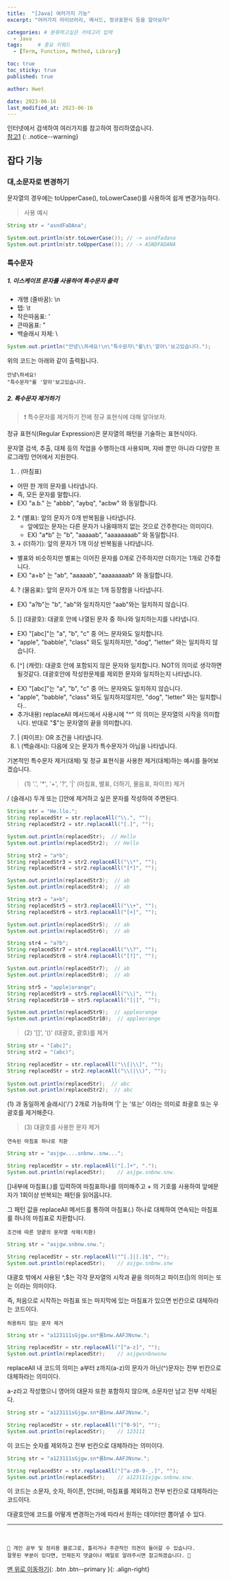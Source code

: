 ```yaml
---
title:  "[Java] 여러가지 기능"  
excerpt: "어러가지 라이브러리, 메서드, 정규표현식 등을 알아보자"

categories: # 분류하고싶은 카테고리 입력
  - Java
tags:     # 중요 키워드
  - [Term, Function, Method, Library]

toc: true
toc_sticky: true
published: true

author: Hwet

date: 2023-06-16
last_modified_at: 2023-06-16
---
```


인터넷에서 검색하여 여러가지를 참고하여 정리하였습니다.    
[참고1]()
{: .notice--warning}

## 잡다 기능

### 대,소문자로 변경하기

문자열의 경우에는 toUpperCase(), toLowerCase()를 사용하여 쉽게 변경가능하다.

> 사용 예시

```java
String str = "asndFaDAna";

System.out.println(str.toLowerCase()); // -> asndfadana
System.out.println(str.toUpperCase()); // -> ASNDFADANA
```

### 특수문자

##### 1. 이스케이프 문자를 사용하여 특수문자 출력

- 개행 (줄바꿈): \n
- 탭: \t
- 작은따옴표: '
- 큰따옴표: "
- 백슬래시 자체: \

```java 
System.out.println("안녕\\하세요!\n\"특수문자\"를\t\'알아\'보고있습니다.");
```

위의 코드는 아래와 같이 출력됩니다.

```
안녕\하세요!
"특수문자"를	'알아'보고있습니다.
```

##### 2. 특수문자 제거하기

> ❗ 특수문자를 제거하기 전에 정규 표현식에 대해 알아보자.

정규 표현식(Regular Expression)은 문자열의 패턴을 기술하는 표현식이다.

문자열 검색, 추출, 대체 등의 작업을 수행하는데 사용되며, 자바 뿐만 아니라 다양한 프로그래밍 언어에서 지원한다.

1. . (마침표)
  - 어떤 한 개의 문자를 나타냅니다.
  - 즉, 모든 문자를 말합니다.
  - EX) "a.b." 는 "abbb", "aybq", "acbw" 와 동일합니다.  
2. \* (별표): 앞의 문자가 0개 반복됨을 나타냅니다.
   - 앞에있는 문자는 다른 문자가 나올때까지 없는 것으로 간주한다는 의미이다.
   - EX) "a*b" 는 "b", "aaaaab", "aaaaaaaab" 와 동일합니다. 
3. \+ (더하기): 앞의 문자가 1개 이상 반복됨을 나타냅니다.
  - 별표와 비슷하지만 별표는 이어진 문자를 0개로 간주하지만 더하기는 1개로 간주합니다.
  - EX) "a+b" 는 "ab", "aaaaab", "aaaaaaaab" 와 동일합니다.
4. ? (물음표): 앞의 문자가 0개 또는 1개 등장함을 나타냅니다.
  - EX) "a?b"는 "b", "ab"와 일치하지만 "aab"와는 일치하지 않습니다.
5. [] (대괄호): 대괄호 안에 나열된 문자 중 하나와 일치하는지를 나타냅니다.
  -  EX) "[abc]"는 "a", "b", "c" 중 어느 문자와도 일치합니다.
  - "apple", "babble", "class" 와도 일치하지만, "dog", "letter" 와는 일치하지 않습니다.
6. [^] (캐럿): 대괄호 안에 포함되지 않은 문자와 일치합니다. NOT의 의미로 생각하면 될것같다. 대괄호안에 작성한문제를 제외한 문자와 일치하는지 나타냅니다. 
  - EX) "[abc]"는 "a", "b", "c" 중 어느 문자와도 일치하지 않습니다.
  - "apple", "babble", "class" 와도 일치하지않지만, "dog", "letter" 와는 일치합니다..
  - 추가내용) replaceAll 메서드에서 사용시에 "^" 의 의미는 문자열의 시작을 의미합니다. 반대로 "$"는 문자열의 끝을 의미합니다. 
7. \| (파이프): OR 조건을 나타냅니다.
8. \ (백슬래시): 다음에 오는 문자가 특수문자가 아님을 나타냅니다.

기본적인 특수문자 제거(대체) 및 정규 표현식을 사용한 제거(대체)하는 예시를 들어보겠습니다.

> (1) '.', '*', '+', '?', '|' (마침표, 별표, 더하기, 물음표, 파이프) 제거

/ (슬래시) 두개 또는 []안에 제거하고 싶은 문자를 작성하여 주면된다.

```java
String str = "He.llo.";
String replacedStr = str.replaceAll("\\.", "");
String replacedStr2 = str.replaceAll("[.]", "");

System.out.println(replacedStr);  // Hello
System.out.println(replacedStr2);  // Hello

String str2 = "a*b";
String replacedStr3 = str2.replaceAll("\\*", "");
String replacedStr4 = str2.replaceAll("[*]", "");

System.out.println(replacedStr3);  // ab
System.out.println(replacedStr4);  // ab 

String str3 = "a+b";
String replacedStr5 = str3.replaceAll("\\+", "");
String replacedStr6 = str3.replaceAll("[+]", "");

System.out.println(replacedStr5);  // ab
System.out.println(replacedStr6);  // ab

String str4 = "a?b";
String replacedStr7 = str4.replaceAll("\\?", "");
String replacedStr8 = str4.replaceAll("[?]", "");

System.out.println(replacedStr7);  // ab
System.out.println(replacedStr8);  // ab

String str5 = "apple|orange";
String replacedStr9 = str5.replaceAll("\\|", "");
String replacedStr10 = str5.replaceAll("[|]", "");

System.out.println(replacedStr9);  // appleorange
System.out.println(replacedStr10);  // appleorange
```

> (2) '[]', '()' (대괄호, 괄호)를 제거 

```java
String str = "[abc]";
String str2 = "(abc)";

String replacedStr = str.replaceAll("\\[|\\]", "");
String replacedStr = str2.replaceAll("\\(|\\)", "");
  
System.out.println(replacedStr);  // abc
System.out.println(replacedStr2);  // abc
```

(1) 과 동일하게 슬래시('/') 2개로 가능하며 '|' 는 '또는' 이라는 의미로 좌괄호 또는 우괄호를 제거해준다.

> (3) 대괄호를 사용한 문자 제거

`연속된 마침표 하나로 치환`

```java
String str = "asjgw....snbnw..snw...";

String replacedStr = str.replaceAll("[.]+", ".");
System.out.println(replacedStr);    // asjgw.snbnw.snw.
```

[]내부에 마침표(.)를 입력하여 마침표하나를 의미해주고 + 의 기호를 사용하여 앞에문자가 1회이상 반복되는 패턴을 읽어옵니다.

그 패턴 값을 replaceAll 메서드를 통하여 마침표(.) 하나로 대체하여 연속되는 마침표를 하나의 마침표로 치환합니다.

`조건에 따른 양끝의 문자열 삭제(치환)`

```java
String str = "asjgw.snbnw.snw.";

String replacedStr = str.replaceAll("^[.]|[.]$", "");
System.out.println(replacedStr);    // asjgw.snbnw.snw
```

대괄호 밖에서 사용된 ^,$는 각각 문자열의 시작과 끝을 의미하고 파이프(\|)의 의미는 또는 이라는 의미이다.

즉, 처음으로 시작하는 마침표 또는 마지막에 있는 마침표가 있으면 빈칸으로 대체하라는 코드이다.

`허용하지 않는 문자 제거`

```java
String str = "a123111sGjgw.sn*룸bnw.AAFJNsnw.";

String replacedStr = str.replaceAll("[^a-z]", "");
System.out.println(replacedStr);    // asjgwsnbnwsnw
```

replaceAll 내 코드의 의미는 a부터 z까지(a-z)의 문자가 아닌(^)문자는 전부 빈칸으로 대체하라는 의미이다. 

a-z라고 작성했으니 영어의 대문자 또한 포함하지 않으며, 소문자만 남고 전부 삭제된다. 

```java
String str = "a123111sGjgw.sn*룸bnw.AAFJNsnw.";

String replacedStr = str.replaceAll("[^0-9]", "");
System.out.println(replacedStr);    // 123111
```

이 코드는 숫자를 제외하고 전부 빈칸으로 대체하라는 의미이다.

```java
String str = "a123111sGjgw.sn*룸bnw.AAFJNsnw.";

String replacedStr = str.replaceAll("[^a-z0-9-_.]", "");
System.out.println(replacedStr);    // a123111sjgw.snbnw.snw.
```

이 코드는 소문자, 숫자, 하이픈, 언더바, 마침표를 제외하고 전부 빈칸으로 대체하라는 코드이다.

대괄호안에 코드를 어떻게 변경하는가에 따라서 원하는 데이터만 뽑아낼 수 있다.




***
<br>
    
    📢 개인 공부 및 정리용 블로그로, 틀리거나 주관적인 의견이 들어갈 수 있습니다.
    잘못된 부분이 있다면, 언제든지 댓글이나 메일로 알려주시면 참고하겠습니다. 🔔

[맨 위로 이동하기](#){: .btn .btn--primary }{: .align-right}